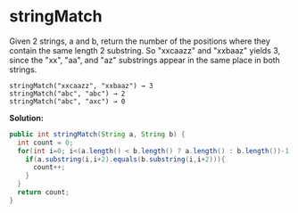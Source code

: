 # stringMatch

Given 2 strings, a and b, return the number of the positions where they contain the same length 2 substring. So "xxcaazz" and "xxbaaz" yields 3, since the "xx", "aa", and "az" substrings appear in the same place in both strings.

```
stringMatch("xxcaazz", "xxbaaz") → 3
stringMatch("abc", "abc") → 2
stringMatch("abc", "axc") → 0
```

**Solution:**

```java
public int stringMatch(String a, String b) {
  int count = 0;
  for(int i=0; i<(a.length() < b.length() ? a.length() : b.length())-1; i++){
    if(a.substring(i,i+2).equals(b.substring(i,i+2))){
      count++;
    }
  }
  return count;
}
```